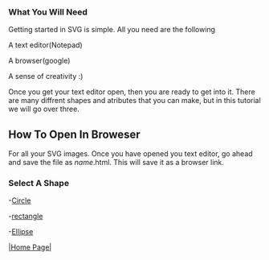 ### What You Will Need
Getting started in SVG is simple. All you need are the following

A text editor(Notepad)
  
A browser(google)

A sense of creativity :)

Once you get your text editor open, then you are ready to get into it.
There are many diffrent shapes and atributes that you can make, but in this tutorial we will go over three.

## How To Open In Broweser

For all your SVG images. Once you have opened you text editor, go ahead and save the file as _name_.html. This will save it as a browser link. 

### Select A Shape

-[Circle]()

-[rectangle](https://github.com/zjcch7/SVG-Turorial/blob/main/Rectangle.md)

-[Ellipse]()





[|Home Page|](https://github.com/zjcch7/SVG-Turorial/blob/main/README.md)
